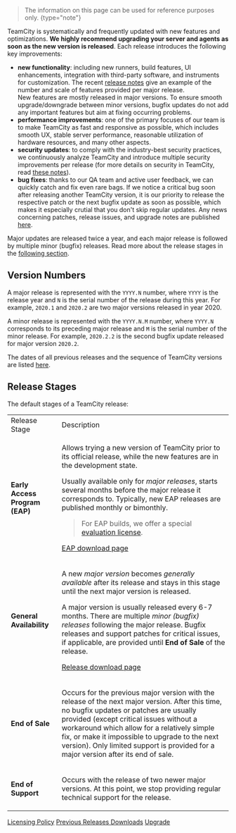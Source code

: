 [//]: # (title: TeamCity Release Cycle)
[//]: # (auxiliary-id: TeamCity Release Cycle)

>The information on this page can be used for reference purposes only.
{type="note"}

TeamCity is systematically and frequently updated with new features and optimizations. __We highly recommend upgrading your server and agents as soon as the new version is released__. Each release introduces the following key improvements:
* __new functionality__: including new runners, build features, UI enhancements, integration with third-party software, and instruments for customization. The recent [release notes](what-s-new-in-teamcity.md) give an example of the number and scale of features provided per major release.   
  New features are mostly released in major versions. To ensure smooth upgrade/downgrade between minor versions, bugfix updates do not add any important features but aim at fixing occurring problems.
* __performance improvements__: one of the primary focuses of our team is to make TeamCity as fast and responsive as possible, which includes smooth UX, stable server performance, reasonable utilization of hardware resources, and many other aspects.
* __security updates__: to comply with the industry-best security practices, we continuously analyze TeamCity and introduce multiple security improvements per release (for more details on security in TeamCity, read [these notes](security-notes.md)).
* __bug fixes__: thanks to our QA team and active user feedback, we can quickly catch and fix even rare bags. If we notice a critical bug soon after releasing another TeamCity version, it is our priority to release the respective patch or the next bugfix update as soon as possible, which makes it especially crutial that you don't skip regular updates. Any news concerning patches, release issues, and upgrade notes are published [here](upgrade-notes.md).

Major updates are released twice a year, and each major release is followed by multiple minor (bugfix) releases. Read more about the release stages in the [following section](#Release+Stages).

## Version Numbers

A major release is represented with the `YYYY.N` number, where `YYYY` is the release year and `N` is the serial number of the release during this year. For example, `2020.1` and `2020.2` are two major versions released in year 2020.

A minor release is represented with the `YYYY.N.M` number, where `YYYY.N` corresponds to its preceding major release and `M` is the serial number of the minor release. For example, `2020.2.2` is the second bugfix update released for major version `2020.2`.

The dates of all previous releases and the sequence of TeamCity versions are listed [here](previous-releases-downloads.md).

## Release Stages

The default stages of a TeamCity release:

<table>

<tr>

<td>Release Stage</td>
<td>Description</td>

</tr>

<tr>

<td>

__Early Access Program (EAP)__

</td>

<td>

Allows trying a new version of TeamCity prior to its official release, while the new features are in the development state.

Usually available only for _major releases_, starts several months before the major release it corresponds to. Typically, new EAP releases are published monthly or bimonthly.

>For EAP builds, we offer a special [evaluation license](licensing-policy.md#evaluation-license).

[EAP download page](https://www.jetbrains.com/teamcity/nextversion/)

</td>

</tr>

<tr>

<td>

__General Availability__

</td>

<td>

A new _major version_ becomes _generally available_ after its release and stays in this stage until the next major version is released.

A major version is usually released every 6-7 months. There are multiple _minor (bugfix) releases_ following the major release. Bugfix releases and support patches for critical issues, if applicable, are provided until __End of Sale__ of the release.

[Release download page](https://www.jetbrains.com/teamcity/download/)

</td>

</tr>

<tr>

<td>

__End of Sale__

</td>

<td>

Occurs for the previous major version with the release of the next major version. After this time, no bugfix updates or patches are usually provided (except critical issues without a workaround which allow for a relatively simple fix, or make it impossible to upgrade to the next version). Only limited support is provided for a major version after its end of sale.

</td>

</tr>

<tr>

<td>

__End of Support__

</td>

<td>

Occurs with the release of two newer major versions. At this point, we stop providing regular technical support for the release.

</td>

</tr>

</table>


<seealso>
        <category ref="installation">
            <a href="licensing-policy.md">Licensing Policy</a>
            <a href="previous-releases-downloads.md">Previous Releases Downloads</a>
            <a href="upgrade.md">Upgrade</a>
        </category>
</seealso>